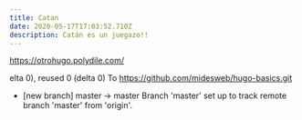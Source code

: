 ```yaml
---
title: Catan
date: 2020-05-17T17:03:52.710Z
description: Catán es un juegazo!!
---
```

<https://otrohugo.polydile.com/>

elta 0), reused 0 (delta 0) To https://github.com/midesweb/hugo-basics.git

* \[new branch]      master -> master Branch 'master' set up to track remote branch 'master' from 'origin'.